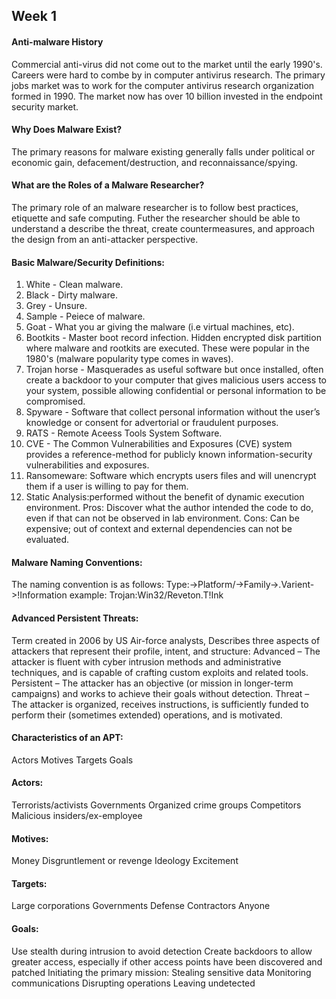 ## Week 1

#### Anti-malware History

Commercial anti-virus did not come out to the market until the early 1990's. Careers were hard to combe by in computer antivirus research. The primary jobs market was to work for the computer antivirus research organization formed in 1990. The market now has over 10 billion invested in the endpoint security market.

#### Why Does Malware Exist?

The primary reasons for malware existing generally falls under political or economic gain, defacement/destruction, and reconnaissance/spying.

#### What are the Roles of a Malware Researcher?

The primary role of an malware researcher is to follow best practices, etiquette and safe computing. Futher the researcher should be able to understand a describe the threat, create countermeasures, and approach the design from an anti-attacker perspective.

#### Basic Malware/Security Definitions:
1. White - Clean malware.
2. Black - Dirty malware.
3. Grey - Unsure.
4. Sample - Peiece of malware.
5. Goat - What you ar giving the malware (i.e virtual machines, etc).
6. Bootkits - Master boot record infection. Hidden encrypted disk partition where malware and rootkits are executed. These were popular in the 1980's (malware popularity type comes in waves).
7. Trojan horse - Masquerades as useful software but once installed, often create a backdoor to your computer that gives malicious users access to your system, possible allowing confidential or personal information to be compromised.
8. Spyware - Software that collect personal information without the user’s knowledge or consent for advertorial or fraudulent purposes. 
9. RATS - Remote Aceess Tools System Software.
10. CVE - The Common Vulnerabilities and Exposures (CVE) system provides a reference-method for publicly known information-security vulnerabilities and exposures. 
11. Ransomeware: Software which encrypts users files and will unencrypt them if a user is willing to pay for them.
12. Static Analysis:performed without the benefit of dynamic execution environment. Pros: Discover what the author intended the code to do, even if that can not be observed in lab environment. Cons: Can be expensive; out of context and external dependencies can not be evaluated.

#### Malware Naming Conventions:
The naming convention is as follows: Type:->Platform/->Family->.Varient->!Information
example: Trojan:Win32/Reveton.T!Ink

#### Advanced Persistent Threats:
Term created in 2006 by US Air-force analysts, Describes three aspects of attackers that represent their profile, intent, and structure:
Advanced – The attacker is fluent with cyber intrusion methods and administrative techniques, and is capable of crafting custom exploits and related tools.
Persistent – The attacker has an objective (or mission in longer-term campaigns) and works to achieve their goals without detection.
Threat – The attacker is organized, receives instructions, is sufficiently funded to perform their (sometimes extended) operations, and is motivated.

#### Characteristics of an APT:
Actors
Motives
Targets
Goals

#### Actors:
Terrorists/activists
Governments
Organized crime groups
Competitors
Malicious insiders/ex-employee

#### Motives:
Money
Disgruntlement or revenge
Ideology
Excitement

#### Targets:
Large corporations
Governments
Defense Contractors
Anyone

#### Goals:
Use stealth during intrusion to avoid detection
Create backdoors to allow greater access, especially if other access points have been discovered and patched
 Initiating the primary mission:
Stealing sensitive data
Monitoring communications
Disrupting operations
 Leaving undetected







